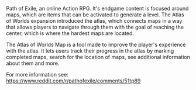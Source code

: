 Path of Exile, an online Action RPG. It's endgame content is focused around maps, which are items that can be activated to generate a
level. The Atlas of Worlds expansion introduced the atlas, which connects maps in a way that allows players to navigate through them 
with the goal of reaching the center, which is where the hardest maps are located.

The Atlas of Worlds Map is a tool made to improve the player's experience with the atlas. It lets users track their progress in the 
atlas by marking completed maps, search for the location of maps, see additional information about them and more.

For more information see: https://www.reddit.com/r/pathofexile/comments/51tp89
